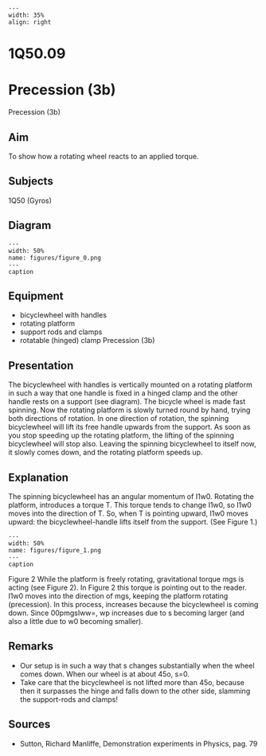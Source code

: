
```{figure} /figures/busy.png
---
width: 35%
align: right
```
# 1Q50.09 
  # Precession (3b) 
 Precession (3b)   
  
## Aim   
 To show how a rotating wheel reacts to an applied torque.    
  
## Subjects   
 1Q50 (Gyros)   
  
## Diagram   
   
```{figure} figures/figure_0.png  
---  
width: 50%  
name: figures/figure_0.png  
---  
caption  
``` 
      
  
## Equipment   
 
 *  bicyclewheel with handles 
 *  rotating platform 
 *  support rods and clamps 
 *  rotatable (hinged) clamp Precession (3b)
    
  
## Presentation   
 The bicyclewheel with handles is vertically mounted on a rotating platform in such a way that one handle is fixed in a hinged clamp and the other handle rests on a support (see diagram). The bicycle wheel is made fast spinning. Now the rotating platform is slowly turned round by hand, trying both directions of rotation. In one direction of rotation, the spinning bicyclewheel will lift its free handle upwards from the support. As soon as you stop speeding up the rotating platform, the lifting of the spinning bicyclewheel will stop also. Leaving the spinning bicyclewheel to itself now, it slowly comes down, and the rotating platform speeds up.    
  
## Explanation   
 The spinning bicyclewheel has an angular momentum of I1w0. Rotating the platform, introduces a torque T. This torque tends to change I1w0, so I1w0 moves into the direction of T. So, when T is pointing upward, I1w0 moves upward: the bicyclewheel-handle lifts itself from the support. (See Figure 1.)     
```{figure} figures/figure_1.png  
---  
width: 50%  
name: figures/figure_1.png  
---  
caption  
``` 
 Figure 2  While the platform is freely rotating, gravitational torque mgs is acting (see Figure 2). In Figure 2 this torque is pointing out to the reader. I1w0 moves into the direction of mgs, keeping the platform rotating (precession). In this process, increases because the bicyclewheel is coming down. Since 00pmgsIww=, wp increases due to s becoming larger (and also a little due to w0 becoming smaller).    
  
## Remarks   
 
 *  Our setup is in such a way that s changes substantially when the wheel comes down. When our wheel is at about 45o, s=0. 
 *  Take care that the bicyclewheel is not lifted more than 45o, because then it surpasses the hinge and falls down to the other side, slamming the support-rods and clamps!
    
  
## Sources   
 
 *  Sutton, Richard Manliffe, Demonstration experiments in Physics, pag. 79
  